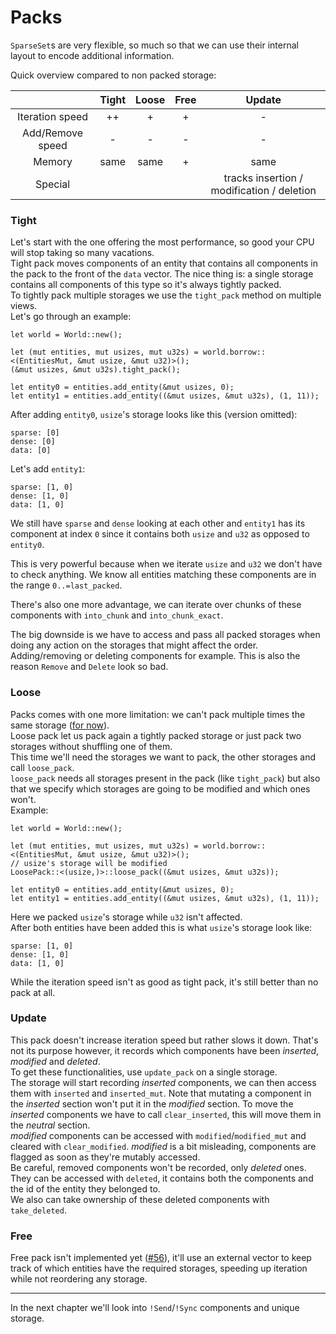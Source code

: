 # Packs

`SparseSet`s are very flexible, so much so that we can use their internal layout to encode additional information.

Quick overview compared to non packed storage:

|                |Tight|Loose|Free |Update|
|:---:           |:---:|:---:|:---:|:---:|
|Iteration speed |++   |+    |+    |-|
|Add/Remove speed|-    |-    |-    |-|
|Memory          |same |same |+    |same|
|Special         |     |     |     |tracks insertion / modification / deletion|

### Tight

Let's start with the one offering the most performance, so good your CPU will stop taking so many vacations.  
Tight pack moves components of an entity that contains all components in the pack to the front of the `data` vector. The nice thing is: a single storage contains all components of this type so it's always tightly packed.  
To tightly pack multiple storages we use the `tight_pack` method on multiple views.  
Let's go through an example:
```rust, noplaypen
let world = World::new();

let (mut entities, mut usizes, mut u32s) = world.borrow::<(EntitiesMut, &mut usize, &mut u32)>();
(&mut usizes, &mut u32s).tight_pack();

let entity0 = entities.add_entity(&mut usizes, 0);
let entity1 = entities.add_entity((&mut usizes, &mut u32s), (1, 11));
```
After adding `entity0`, `usize`'s storage looks like this (version omitted):
```
sparse: [0]
dense: [0]
data: [0]
```
Let's add `entity1`:
```
sparse: [1, 0]
dense: [1, 0]
data: [1, 0]
```
We still have `sparse` and `dense` looking at each other and `entity1` has its component at index `0` since it contains both `usize` and `u32` as opposed to `entity0`.

This is very powerful because when we iterate `usize` and `u32` we don't have to check anything. We know all entities matching these components are in the range `0..=last_packed`.

There's also one more advantage, we can iterate over chunks of these components with `into_chunk` and `into_chunk_exact`.

The big downside is we have to access and pass all packed storages when doing any action on the storages that might affect the order. Adding/removing or deleting components for example. This is also the reason `Remove` and `Delete` look so bad.

### Loose

Packs comes with one more limitation: we can't pack multiple times the same storage ([for now](https://github.com/leudz/shipyard/issues/47)).  
Loose pack let us pack again a tightly packed storage or just pack two storages without shuffling one of them.  
This time we'll need the storages we want to pack, the other storages and call `loose_pack`.  
`loose_pack` needs all storages present in the pack (like `tight_pack`) but also that we specify which storages are going to be modified and which ones won't.  
Example:
```rust, noplaypen
let world = World::new();

let (mut entities, mut usizes, mut u32s) = world.borrow::<(EntitiesMut, &mut usize, &mut u32)>();
// usize's storage will be modified
LoosePack::<(usize,)>::loose_pack((&mut usizes, &mut u32s));

let entity0 = entities.add_entity(&mut usizes, 0);
let entity1 = entities.add_entity((&mut usizes, &mut u32s), (1, 11));
```
Here we packed `usize`'s storage while `u32` isn't affected.  
After both entities have been added this is what `usize`'s storage look like:
```
sparse: [1, 0]
dense: [1, 0]
data: [1, 0]
```

While the iteration speed isn't as good as tight pack, it's still better than no pack at all.  

### Update

This pack doesn't increase iteration speed but rather slows it down. That's not its purpose however, it records which components have been *inserted*, *modified* and *deleted*.  
To get these functionalities, use `update_pack` on a single storage.  
The storage will start recording *inserted* components, we can then access them with `inserted` and `inserted_mut`. Note that mutating a component in the *inserted* section won't put it in the *modified* section. To move the *inserted* components we have to call `clear_inserted`, this will move them in the *neutral* section.  
*modified* components can be accessed with `modified`/`modified_mut` and cleared with `clear_modified`. *modified* is a bit misleading, components are flagged as soon as they're mutably accessed.  
Be careful, removed components won't be recorded, only *deleted* ones. They can be accessed with `deleted`, it contains both the components and the id of the entity they belonged to.  
We also can take ownership of these deleted components with `take_deleted`.

### Free

Free pack isn't implemented yet ([#56](https://github.com/leudz/shipyard/issues/56)), it'll use an external vector to keep track of which entities have the required storages, speeding up iteration while not reordering any storage.

---

In the next chapter we'll look into `!Send`/`!Sync` components and unique storage.
